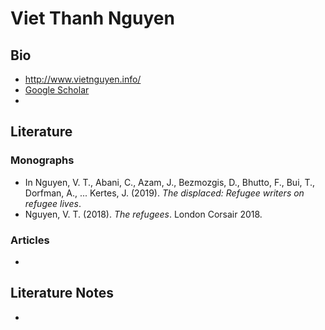 # Viet Thanh Nguyen

## Bio
- http://www.vietnguyen.info/
- [Google Scholar](https://scholar.google.com/citations?user=ayGlZvIAAAAJ&hl=en&oi=sra)
- 

## Literature
### Monographs 
- In Nguyen, V. T., Abani, C., Azam, J., Bezmozgis, D., Bhutto, F., Bui, T., Dorfman, A., ... Kertes, J. (2019). _The displaced: Refugee writers on refugee lives_.
- Nguyen, V. T. (2018). _The refugees_. London Corsair 2018.

### Articles 
- 

## Literature Notes
-